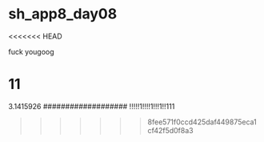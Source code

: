 # sh_app8_day08
<<<<<<< HEAD

fuck yougoog

11
=======
3.1415926
###################
!!!!!1!!!!1!!!1!!111
>>>>>>> 8fee571f0ccd425daf449875eca1cf42f5d0f8a3
